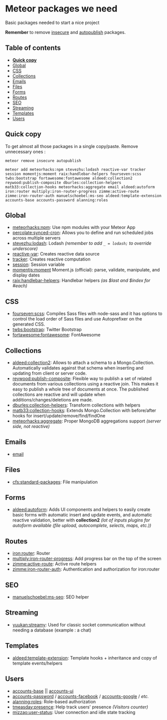 # Meteor packages we need
Basic packages needed to start a nice project

**Remember** to remove [insecure](https://atmospherejs.com/meteor/insecure) and [autopublish](https://atmospherejs.com/meteor/autopublish) packages.

## Table of contents
- **[Quick copy](#quick-copy)**
- [Global](#global)
- [CSS](#css)
- [Collections](#collections)
- [Emails](#emails)
- [Files](#files)
- [Forms](#forms)
- [Routes](#routes)
- [SEO](#seo)
- [Streaming](#streaming)
- [Templates](#templates)
- [Users](#users)

## Quick copy
To get almost all those packages in a single copy/paste. Remove unnecessary ones :
```
meteor remove insecure autopublish
```
```
meteor add meteorhacks:npm stevezhu:lodash reactive-var tracker session momentjs:moment raix:handlebar-helpers fourseven:scss twbs:bootstrap fortawesome:fontawesome aldeed:collection2 reywood:publish-composite dburles:collection-helpers matb33:collection-hooks meteorhacks:aggregate email aldeed:autoform iron:router multiply:iron-router-progress zimme:active-route zimme:iron-router-auth manuelschoebel:ms-seo aldeed:template-extension accounts-base accounts-password alanning:roles
```

## Global
- [meteorhacks:npm](https://atmospherejs.com/meteorhacks/npm): Use npm modules with your Meteor App
- [percolate:synced-cron](https://atmospherejs.com/percolate/synced-cron): Allows you to define and run scheduled jobs across multiple servers
- [stevezhu:lodash](https://atmospherejs.com/stevezhu/lodash): Lodash *(remember to add `_ = lodash;` to override underscore)*
- [reactive-var](https://atmospherejs.com/meteor/reactive-var): Creates reactive data source
- [tracker](https://atmospherejs.com/meteor/tracker): Creates reactive computation
- [session](https://atmospherejs.com/meteor/session): Session variable
- [momentjs:moment](https://atmospherejs.com/momentjs/moment) Moment.js (official): parse, validate, manipulate, and display dates
- [raix:handlebar-helpers](https://atmospherejs.com/raix/handlebar-helpers): Handlebar helpers *(as $last and $index for #each)*

## CSS
- [fourseven:scss](https://atmospherejs.com/fourseven/scss): Compiles Sass files with node-sass and it has options to control the load order of Sass files and use Autoprefixer on the generated CSS.
- [twbs:bootstrap](https://atmospherejs.com/twbs/bootstrap): Twitter Bootstrap
- [fortawesome:fontawesome](https://atmospherejs.com/fortawesome/fontawesome): FontAwesome

## Collections
- [aldeed:collection2](https://atmospherejs.com/aldeed/collection2): Allows to attach a schema to a Mongo.Collection. Automatically validates against that schema when inserting and updating from client or server code.
- [reywood:publish-composite](https://atmospherejs.com/reywood/publish-composite): Flexible way to publish a set of related documents from various collections using a reactive join. This makes it easy to publish a whole tree of documents at once. The published collections are reactive and will update when additions/changes/deletions are made.
- [dburles:collection-helpers](https://atmospherejs.com/dburles/collection-helpers): Transform collections with helpers
- [matb33:collection-hooks](https://atmospherejs.com/matb33/collection-hooks): Extends Mongo.Collection with before/after hooks for insert/update/remove/find/findOne
- [meteorhacks:aggregate](https://atmospherejs.com/meteorhacks/aggregate): Proper MongoDB aggregations support *(server side, not reactive)*

## Emails
- [email](https://atmospherejs.com/meteor/email)

## Files
- [cfs:standard-packages](https://atmospherejs.com/cfs/standard-packages): File manipulation

## Forms
- [aldeed:autoform](https://atmospherejs.com/aldeed/autoform): Adds UI components and helpers to easily create basic forms with automatic insert and update events, and automatic reactive validation, better with **collection2** *(lot of inputs plugins for autoform available (file upload, autocomplete, selects, maps, etc.))*

## Routes
- [iron:router](https://atmospherejs.com/iron/router): Router
- [multiply:iron-router-progress](https://atmospherejs.com/multiply/iron-router-progress): Add progress bar on the top of the screen
- [zimme:active-route](https://atmospherejs.com/zimme/active-route): Active route helpers
- [zimme:iron-router-auth](https://atmospherejs.com/zimme/iron-router-auth): Authentication and authorization for iron:router

## SEO
- [manuelschoebel:ms-seo](https://atmospherejs.com/manuelschoebel/ms-seo): SEO helper

## Streaming
- [yuukan:streamy](https://atmospherejs.com/yuukan/streamy): Used for classic socket communication without needing a database (example : a chat)

## Templates
- [aldeed:template-extension](https://atmospherejs.com/aldeed/template-extension): Template hooks + inheritance and copy of template events/helpers

## Users
- [accounts-base](https://atmospherejs.com/meteor/accounts-base) || [accounts-ui](https://atmospherejs.com/meteor/accounts-ui)
- [accounts-password](https://atmospherejs.com/meteor/accounts-password) / [accounts-facebook](https://atmospherejs.com/meteor/accounts-facebook) / [accounts-google](https://atmospherejs.com/meteor/accounts-google) / *etc.*
- [alanning:roles](https://atmospherejs.com/alanning/roles): Role-based authorization
- [tmeasday:presence](https://atmospherejs.com/tmeasday/presence): Help track users' presence *(Visitors counter)*
- [mizzao:user-status](https://atmospherejs.com/mizzao/user-status): User connection and idle state tracking
